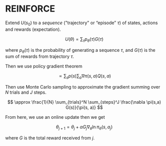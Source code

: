 # REINFORCE

Extend $U(s_0)$ to a *sequence* ("trajectory" or “episode” $\tau$) of states, actions and rewards (expectation).

$$
U(\theta) = \sum_\tau p_\theta(\tau)G(\tau)
$$

where $p_\theta(\tau)$ is the probability of generating a sequence $\tau$, and $G(\tau)$ is the sum of rewards from trajectory $\tau$.

Then we use policy gradient theorem

$$
\propto \sum_s p(s) \sum_a \nabla \pi(s,a) Q(s,a)
$$

Then use Monte Carlo sampling to approximate the gradient summing over $N$ trials and $J$ steps.

$$
\approx \frac{1}{N} \sum_{trials}^N \sum_{steps}^J \frac{\nabla \pi(s,a) G(s)}{\pi(s, a)}
$$

From here, we use an online update then we get

$$
\theta_{j+1}=\theta_{j}+\alpha G_{j} \nabla_{\theta} \ln \pi_{\theta}\left(s, a_{j}\right)
$$

where $G$ is the total reward received from $j$.
